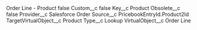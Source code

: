 <?xml version="1.0" encoding="UTF-8"?>
<CustomMetadata xmlns="http://soap.sforce.com/2006/04/metadata" xmlns:xsi="http://www.w3.org/2001/XMLSchema-instance" xmlns:xsd="http://www.w3.org/2001/XMLSchema">
    <label>Order Line - Product</label>
    <protected>false</protected>
    <values>
        <field>Custom__c</field>
        <value xsi:type="xsd:boolean">false</value>
    </values>
    <values>
        <field>Key__c</field>
        <value xsi:type="xsd:string">Product</value>
    </values>
    <values>
        <field>Obsolete__c</field>
        <value xsi:type="xsd:boolean">false</value>
    </values>
    <values>
        <field>Provider__c</field>
        <value xsi:type="xsd:string">Salesforce Order</value>
    </values>
    <values>
        <field>Source__c</field>
        <value xsi:type="xsd:string">PricebookEntryId.Product2Id</value>
    </values>
    <values>
        <field>TargetVirtualObject__c</field>
        <value xsi:type="xsd:string">Product</value>
    </values>
    <values>
        <field>Type__c</field>
        <value xsi:type="xsd:string">Lookup</value>
    </values>
    <values>
        <field>VirtualObject__c</field>
        <value xsi:type="xsd:string">Order Line</value>
    </values>
</CustomMetadata>
